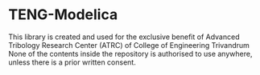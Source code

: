 # TENG-Modelica
This library is created and used for the exclusive benefit of Advanced Tribology Research Center (ATRC) of College of Engineering Trivandrum
None of the contents inside the repository is authorised to use anywhere, unless there is a prior written consent.
